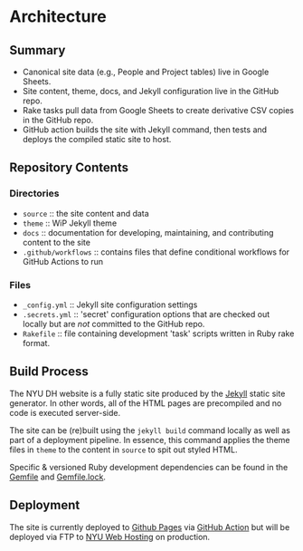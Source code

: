 # Architecture

## Summary
- Canonical site data (e.g., People and Project tables) live in Google Sheets.
- Site content, theme, docs, and Jekyll configuration live in the GitHub repo.
- Rake tasks pull data from Google Sheets to create derivative CSV copies in the GitHub repo.
- GitHub action builds the site with Jekyll command, then tests and deploys the compiled static site to host.

## Repository Contents

### Directories
- `source` :: the site content and data
- `theme`  :: WiP Jekyll theme  
- `docs` :: documentation for developing, maintaining, and contributing content to the site
- `.github/workflows` :: contains files that define conditional workflows for GitHub Actions to run

### Files
- `_config.yml` :: Jekyll site configuration settings
- `.secrets.yml` :: 'secret' configuration options that are checked out locally but are *not* committed to the GitHub repo.
- `Rakefile` :: file containing development 'task' scripts written in Ruby rake format.


## Build Process
The NYU DH website is a fully static site produced by the [Jekyll](https://jekyllrb.com/) static site generator. In other words, all of the HTML pages are precompiled and no code is executed server-side.

The site can be (re)built using the `jekyll build` command locally as well as part of a deployment pipeline. In essence, this command applies the theme files in `theme` to the content in `source` to spit out styled HTML.

Specific & versioned Ruby development dependencies can be found in the [Gemfile](../../Gemfile) and [Gemfile.lock](../../Gemfile.lock).

## Deployment

The site is currently deployed to [Github Pages](https://nyu-dh.github.io) via [GitHub Action](https://github.com/nyu-dh/nyu-dh.github.io/actions) but will be deployed via FTP to [NYU Web Hosting](https://hosting.nyu.edu) on production.
